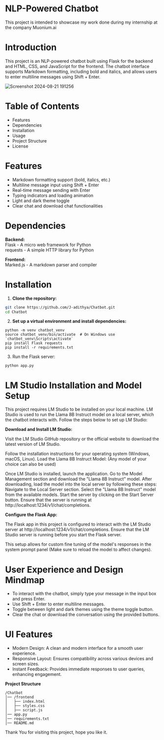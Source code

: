 # NLP-Powered Chatbot
This project is intended to showcase my work done during my internship at the company Muonium.ai

# Introduction
This project is an NLP-powered chatbot built using Flask for the backend and HTML, CSS, and JavaScript for the frontend. The chatbot interface supports Markdown formatting, including bold and italics, and allows users to enter multiline messages using Shift + Enter.

![Screenshot 2024-08-21 191256](https://github.com/user-attachments/assets/64530deb-a9e2-4815-838f-043f8f5aa2f7)

# Table of Contents
- Features  
- Dependencies  
- Installation  
- Usage  
- Project Structure  
- License  

# Features
- Markdown formatting support (bold, italics, etc.)  
- Multiline message input using Shift + Enter  
- Real-time message sending with Enter  
- Typing indicators and loading animation  
- Light and dark theme toggle  
- Clear chat and download chat functionalities  

# Dependencies

**Backend:**  
Flask - A micro web framework for Python  
requests - A simple HTTP library for Python  

**Frontend:**  
Marked.js - A markdown parser and compiler

# Installation

1. **Clone the repository:**

```bash
git clone https://github.com/J-adithya/Chatbot.git
cd Chatbot
```

2. **Set up a virtual environment and install dependencies:**

```
python -m venv chatbot_venv
source chatbot_venv/bin/activate  # On Windows use `chatbot_venv\Scripts\activate`
pip install Flask requests
pip install -r requirements.txt
```

3. Run the Flask server:
```
python app.py
```


# LM Studio Installation and Model Setup

This project requires LM Studio to be installed on your local machine. LM Studio is used to run the Llama 8B Instruct model on a local server, which the chatbot interacts with. Follow the steps below to set up LM Studio:

**Download and Install LM Studio:**

Visit the LM Studio GitHub repository or the official website to download the latest version of LM Studio.

Follow the installation instructions for your operating system (Windows, macOS, Linux).
Load the Llama 8B Instruct Model: (Any model of your choice can also be used)

Once LM Studio is installed, launch the application.
Go to the Model Management section and download the "Llama 8B Instruct" model.
After downloading, load the model into the local server by following these steps:
Navigate to the Local Server section.
Select the "Llama 8B Instruct" model from the available models.
Start the server by clicking on the Start Server button.
Ensure that the server is running at http://localhost:1234/v1/chat/completions.

**Configure the Flask App:**

The Flask app in this project is configured to interact with the LM Studio server at http://localhost:1234/v1/chat/completions.
Ensure that the LM Studio server is running before you start the Flask server. 

This setup allows for custom fine tuning of the model's responses in the system prompt panel (Make sure to reload the model to affect changes).  

# User Experience and Design Mindmap
- To interact with the chatbot, simply type your message in the input box and press Enter.
- Use Shift + Enter to enter multiline messages.
- Toggle between light and dark themes using the theme toggle button.
- Clear the chat or download the conversation using the provided buttons.

# UI Features
- Modern Design: A clean and modern interface for a smooth user experience.
- Responsive Layout: Ensures compatibility across various devices and screen sizes.
- Instant Feedback: Provides immediate responses to user queries, enhancing engagement.


**Project Structure**

```
/Chatbot
│── /frontend
│   ├── index.html
│   ├── styles.css
│   ├── script.js
│── app.py
│── requirements.txt
│── README.md
```
Thank You for visiting this project, hope you like it.
